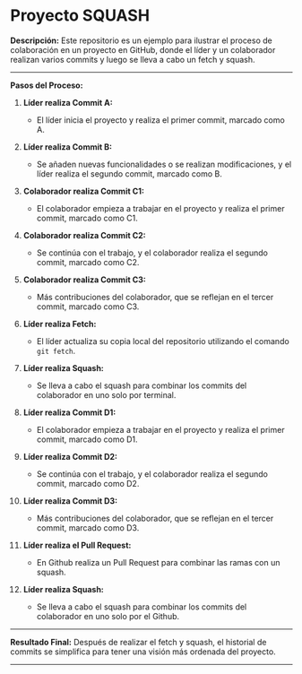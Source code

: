 # Proyecto SQUASH

**Descripción:**
Este repositorio es un ejemplo para ilustrar el proceso de colaboración en un proyecto en GitHub, donde el líder y un colaborador realizan varios commits y luego se lleva a cabo un fetch y squash.

---

**Pasos del Proceso:**

1. **Líder realiza Commit A:**
   - El líder inicia el proyecto y realiza el primer commit, marcado como A.

2. **Líder realiza Commit B:**
   - Se añaden nuevas funcionalidades o se realizan modificaciones, y el líder realiza el segundo commit, marcado como B.

3. **Colaborador realiza Commit C1:**
   - El colaborador empieza a trabajar en el proyecto y realiza el primer commit, marcado como C1.

4. **Colaborador realiza Commit C2:**
   - Se continúa con el trabajo, y el colaborador realiza el segundo commit, marcado como C2.

5. **Colaborador realiza Commit C3:**
   - Más contribuciones del colaborador, que se reflejan en el tercer commit, marcado como C3.

6. **Líder realiza Fetch:**
   - El líder actualiza su copia local del repositorio utilizando el comando `git fetch`.

7. **Líder realiza Squash:**
   - Se lleva a cabo el squash para combinar los commits del colaborador en uno solo por terminal.

8. **Líder realiza Commit D1:**
   - El colaborador empieza a trabajar en el proyecto y realiza el primer commit, marcado como D1.

9. **Líder realiza Commit D2:**
   - Se continúa con el trabajo, y el colaborador realiza el segundo commit, marcado como D2.

10. **Líder realiza Commit D3:**
      - Más contribuciones del colaborador, que se reflejan en el tercer commit, marcado como D3.

11. **Líder realiza el Pull Request:**
      - En Github realiza un Pull Request para combinar las ramas con un squash.

12. **Líder realiza Squash:**
      - Se lleva a cabo el squash para combinar los commits del colaborador en uno solo por el Github.

---

**Resultado Final:**
Después de realizar el fetch y squash, el historial de commits se simplifica para tener una visión más ordenada del proyecto.

---

